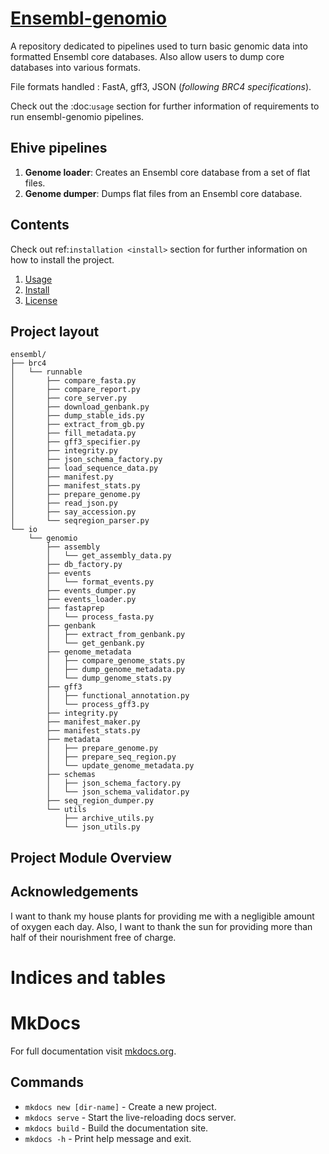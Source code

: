 # [Ensembl-genomio](https://github.com/Ensembl/ensembl-genomio)

A repository dedicated to pipelines used to turn basic genomic data into formatted 
Ensembl core databases. Also allow users to dump core databases into various formats.

File formats handled : FastA, gff3, JSON (*following BRC4 specifications*).

Check out the :doc:`usage` section for further information of requirements to
run ensembl-genomio pipelines.

Ehive pipelines
-------------------------------------------
1. __Genome loader__: Creates an Ensembl core database from a set of flat files.
2. __Genome dumper__: Dumps flat files from an Ensembl core database.

Contents
--------
Check out ref:`installation <install>` section for further information on how 
to install the project.

1. [Usage](usage.md)
2. [Install](install.md)
3. [License](license.md)

## Project layout
    ensembl/
	├── brc4
	│   └── runnable
	│       ├── compare_fasta.py
	│       ├── compare_report.py
	│       ├── core_server.py
	│       ├── download_genbank.py
	│       ├── dump_stable_ids.py
	│       ├── extract_from_gb.py
	│       ├── fill_metadata.py
	│       ├── gff3_specifier.py
	│       ├── integrity.py
	│       ├── json_schema_factory.py
	│       ├── load_sequence_data.py
	│       ├── manifest.py
	│       ├── manifest_stats.py
	│       ├── prepare_genome.py
	│       ├── read_json.py
	│       ├── say_accession.py
	│       └── seqregion_parser.py
	└── io
	    └── genomio
	        ├── assembly
	        │   └── get_assembly_data.py
	        ├── db_factory.py
	        ├── events
	        │   └── format_events.py
	        ├── events_dumper.py
	        ├── events_loader.py
	        ├── fastaprep
	        │   └── process_fasta.py
	        ├── genbank
	        │   ├── extract_from_genbank.py
	        │   └── get_genbank.py
	        ├── genome_metadata
	        │   ├── compare_genome_stats.py
	        │   ├── dump_genome_metadata.py
	        │   └── dump_genome_stats.py
	        ├── gff3
	        │   ├── functional_annotation.py
	        │   └── process_gff3.py
	        ├── integrity.py
	        ├── manifest_maker.py
	        ├── manifest_stats.py
	        ├── metadata
	        │   ├── prepare_genome.py
	        │   ├── prepare_seq_region.py
	        │   └── update_genome_metadata.py
	        ├── schemas
	        │   ├── json_schema_factory.py
	        │   └── json_schema_validator.py
	        ├── seq_region_dumper.py
	        └── utils
	            ├── archive_utils.py
	            └── json_utils.py


## Project Module Overview

<!-- <Placeholder> -->

## Acknowledgements

I want to thank my house plants for providing me with
a negligible amount of oxygen each day. Also, I want
to thank the sun for providing more than half of their
nourishment free of charge.

Indices and tables
==================
<TO DO>

# MkDocs

For full documentation visit [mkdocs.org](https://www.mkdocs.org).

## Commands

* `mkdocs new [dir-name]` - Create a new project.
* `mkdocs serve` - Start the live-reloading docs server.
* `mkdocs build` - Build the documentation site.
* `mkdocs -h` - Print help message and exit.

